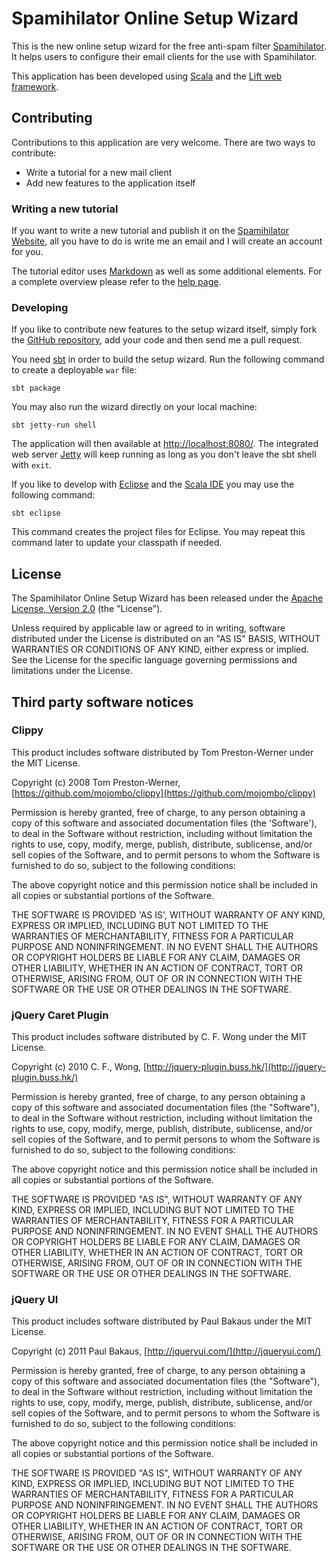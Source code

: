 Spamihilator Online Setup Wizard
================================

This is the new online setup wizard for the free anti-spam filter
[Spamihilator](http://www.spamihilator.com). It helps users to configure their
email clients for the use with Spamihilator.

This application has been developed using [Scala](http://www.scala-lang.org)
and the [Lift web framework](http://liftweb.net).

Contributing
------------

Contributions to this application are very welcome. There are two ways to
contribute:

* Write a tutorial for a new mail client
* Add new features to the application itself

### Writing a new tutorial

If you want to write a new tutorial and publish it on the
[Spamihilator Website](http://www.spamihilator.com), all you have to do is
write me an email and I will create an account for you.

The tutorial editor uses [Markdown](http://daringfireball.net/projects/markdown/)
as well as some additional elements. For a complete overview please refer to
the [help page](https://github.com/michel-kraemer/spamihilator-setup-wizard/blob/master/src/main/webapp/admin/templates-hidden/help.md).

### Developing

If you like to contribute new features to the setup wizard itself, simply fork
the [GitHub repository](https://github.com/michel-kraemer/spamihilator-setup-wizard),
add your code and then send me a pull request.

You need [sbt](https://github.com/harrah/xsbt) in order to build the setup
wizard. Run the following command to create a deployable `war` file:

    sbt package

You may also run the wizard directly on your local machine:

    sbt jetty-run shell

The application will then available at
[http://localhost:8080/](http://localhost:8080/). The integrated web server
[Jetty](http://jetty.codehaus.org/jetty/) will keep running as long as you
don't leave the sbt shell with `exit`.

If you like to develop with [Eclipse](http://www.eclipse.org) and the
[Scala IDE](http://www.scala-ide.org) you may use the following command:

    sbt eclipse

This command creates the project files for Eclipse. You may repeat this command
later to update your classpath if needed. 

License
-------

The Spamihilator Online Setup Wizard has been released under the
[Apache License, Version 2.0](http://www.apache.org/licenses/LICENSE-2.0) (the
"License").

Unless required by applicable law or agreed to in writing, software
distributed under the License is distributed on an "AS IS" BASIS,
WITHOUT WARRANTIES OR CONDITIONS OF ANY KIND, either express or implied.
See the License for the specific language governing permissions and
limitations under the License.

Third party software notices
----------------------------

### Clippy

This product includes software distributed by Tom Preston-Werner under the MIT
License. 

Copyright (c) 2008 Tom Preston-Werner, [https://github.com/mojombo/clippy](https://github.com/mojombo/clippy)

Permission is hereby granted, free of charge, to any person obtaining
a copy of this software and associated documentation files (the
'Software'), to deal in the Software without restriction, including
without limitation the rights to use, copy, modify, merge, publish,
distribute, sublicense, and/or sell copies of the Software, and to
permit persons to whom the Software is furnished to do so, subject to
the following conditions:

The above copyright notice and this permission notice shall be
included in all copies or substantial portions of the Software.

THE SOFTWARE IS PROVIDED 'AS IS', WITHOUT WARRANTY OF ANY KIND,
EXPRESS OR IMPLIED, INCLUDING BUT NOT LIMITED TO THE WARRANTIES OF
MERCHANTABILITY, FITNESS FOR A PARTICULAR PURPOSE AND NONINFRINGEMENT.
IN NO EVENT SHALL THE AUTHORS OR COPYRIGHT HOLDERS BE LIABLE FOR ANY
CLAIM, DAMAGES OR OTHER LIABILITY, WHETHER IN AN ACTION OF CONTRACT,
TORT OR OTHERWISE, ARISING FROM, OUT OF OR IN CONNECTION WITH THE
SOFTWARE OR THE USE OR OTHER DEALINGS IN THE SOFTWARE.

### jQuery Caret Plugin

This product includes software distributed by C. F. Wong under the MIT
License.

Copyright (c) 2010 C. F., Wong, [http://jquery-plugin.buss.hk/](http://jquery-plugin.buss.hk/)

Permission is hereby granted, free of charge, to any person obtaining
a copy of this software and associated documentation files (the
"Software"), to deal in the Software without restriction, including
without limitation the rights to use, copy, modify, merge, publish,
distribute, sublicense, and/or sell copies of the Software, and to
permit persons to whom the Software is furnished to do so, subject to
the following conditions:

The above copyright notice and this permission notice shall be
included in all copies or substantial portions of the Software.

THE SOFTWARE IS PROVIDED "AS IS", WITHOUT WARRANTY OF ANY KIND,
EXPRESS OR IMPLIED, INCLUDING BUT NOT LIMITED TO THE WARRANTIES OF
MERCHANTABILITY, FITNESS FOR A PARTICULAR PURPOSE AND
NONINFRINGEMENT. IN NO EVENT SHALL THE AUTHORS OR COPYRIGHT HOLDERS BE
LIABLE FOR ANY CLAIM, DAMAGES OR OTHER LIABILITY, WHETHER IN AN ACTION
OF CONTRACT, TORT OR OTHERWISE, ARISING FROM, OUT OF OR IN CONNECTION
WITH THE SOFTWARE OR THE USE OR OTHER DEALINGS IN THE SOFTWARE.

### jQuery UI

This product includes software distributed by Paul Bakaus under the MIT
License.

Copyright (c) 2011 Paul Bakaus, [http://jqueryui.com/](http://jqueryui.com/)

Permission is hereby granted, free of charge, to any person obtaining
a copy of this software and associated documentation files (the
"Software"), to deal in the Software without restriction, including
without limitation the rights to use, copy, modify, merge, publish,
distribute, sublicense, and/or sell copies of the Software, and to
permit persons to whom the Software is furnished to do so, subject to
the following conditions:

The above copyright notice and this permission notice shall be
included in all copies or substantial portions of the Software.

THE SOFTWARE IS PROVIDED "AS IS", WITHOUT WARRANTY OF ANY KIND,
EXPRESS OR IMPLIED, INCLUDING BUT NOT LIMITED TO THE WARRANTIES OF
MERCHANTABILITY, FITNESS FOR A PARTICULAR PURPOSE AND
NONINFRINGEMENT. IN NO EVENT SHALL THE AUTHORS OR COPYRIGHT HOLDERS BE
LIABLE FOR ANY CLAIM, DAMAGES OR OTHER LIABILITY, WHETHER IN AN ACTION
OF CONTRACT, TORT OR OTHERWISE, ARISING FROM, OUT OF OR IN CONNECTION
WITH THE SOFTWARE OR THE USE OR OTHER DEALINGS IN THE SOFTWARE.
